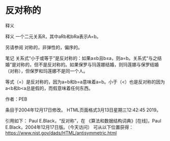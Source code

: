 # 反对称的


释义



释义
一个二元关系R，其中aRb和bRa表示A=b。



另请参阅
对称的，非弹性的，偏序的。



笔记
关系式“小于或等于”是反对称的：如果a≤b且b≤a，则a=b。关系式“与之结婚”是对称的，但不是反对称的。如果保罗与玛莲娜结婚，则玛莲娜与保罗结婚（对称），但保罗和玛莲娜不是同一个人。

等式（=）是反对称的，因为a=b和b=a意味着a=b。小于（<）也是反对称的因为a<b和b<a总是假的，而假意味着任何东西。


作者：PEB







条目于2004年12月17日修改。
HTML页面格式3月13日星期三12:42:45 2019。



引用如下：
Paul E.Black，“反对称”，在
《算法和数据结构词典》[在线]，Paul E.Black，2004年12月17日版。（今天访问）
可从以下位置获得：https://www.nist.gov/dads/HTML/antisymmetric.html